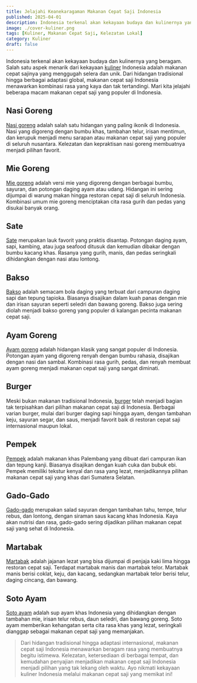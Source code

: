 ```yaml
---
title: Jelajahi Keanekaragaman Makanan Cepat Saji Indonesia
published: 2025-04-01
description: Indonesia terkenal akan kekayaan budaya dan kulinernya yang beragam. Salah satu aspek menarik dari kekayaan kuliner Indonesia adalah makanan cepat sajinya yang menggugah selera dan unik.
image: ./cover-kuliner.png
tags: [Kuliner, Makanan Cepat Saji, Kelezatan Lokal]
category: Kuliner
draft: false
---
```


Indonesia terkenal akan kekayaan budaya dan kulinernya yang beragam. Salah satu aspek menarik dari kekayaan [kuliner](https://id.m.wikipedia.org/wiki/Makanan) Indonesia adalah makanan cepat sajinya yang menggugah selera dan unik. Dari hidangan tradisional hingga berbagai adaptasi global, makanan cepat saji Indonesia menawarkan kombinasi rasa yang kaya dan tak tertandingi. Mari kita jelajahi beberapa macam makanan cepat saji yang populer di Indonesia.

## Nasi Goreng

[Nasi goreng](https://id.m.wikipedia.org/wiki/Nasi_goreng) adalah salah satu hidangan yang paling ikonik di Indonesia. Nasi yang digoreng dengan bumbu khas, tambahan telur, irisan mentimun, dan kerupuk menjadi menu sarapan atau makanan cepat saji yang populer di seluruh nusantara. Kelezatan dan kepraktisan nasi goreng membuatnya menjadi pilihan favorit.

## Mie Goreng

[Mie goreng](https://id.m.wikipedia.org/wiki/Mi_goreng) adalah versi mie yang digoreng dengan berbagai bumbu, sayuran, dan potongan daging ayam atau udang. Hidangan ini sering dijumpai di warung makan hingga restoran cepat saji di seluruh Indonesia. Kombinasi umum mie goreng menciptakan cita rasa gurih dan pedas yang disukai banyak orang.

## Sate

[Sate](https://id.m.wikipedia.org/wiki/Sate) merupakan lauk favorit yang praktis disantap. Potongan daging ayam, sapi, kambing, atau juga seafood ditusuk dan kemudian dibakar dengan bumbu kacang khas. Rasanya yang gurih, manis, dan pedas seringkali dihidangkan dengan nasi atau lontong.

## Bakso

[Bakso](https://id.m.wikipedia.org/wiki/Bakso) adalah semacam bola daging yang terbuat dari campuran daging sapi dan tepung tapioka. Biasanya disajikan dalam kuah panas dengan mie dan irisan sayuran seperti seledri dan bawang goreng. Bakso juga sering diolah menjadi bakso goreng yang populer di kalangan pecinta makanan cepat saji.

## Ayam Goreng

[Ayam goreng](https://id.m.wikipedia.org/wiki/Ayam_goreng_tepung) adalah hidangan klasik yang sangat populer di Indonesia. Potongan ayam yang digoreng renyah dengan bumbu rahasia, disajikan dengan nasi dan sambal. Kombinasi rasa gurih, pedas, dan renyah membuat ayam goreng menjadi makanan cepat saji yang sangat diminati.

## Burger

Meski bukan makanan tradisional Indonesia, [burger](https://id.m.wikipedia.org/wiki/Hamburger) telah menjadi bagian tak terpisahkan dari pilihan makanan cepat saji di Indonesia. Berbagai varian burger, mulai dari burger daging sapi hingga ayam, dengan tambahan keju, sayuran segar, dan saus, menjadi favorit baik di restoran cepat saji internasional maupun lokal.

## Pempek

[Pempek](https://id.m.wikipedia.org/wiki/Pempek) adalah makanan khas Palembang yang dibuat dari campuran ikan dan tepung kanji. Biasanya disajikan dengan kuah cuka dan bubuk ebi. Pempek memiliki tekstur kenyal dan rasa yang lezat, menjadikannya pilihan makanan cepat saji yang khas dari Sumatera Selatan.

## Gado-Gado

[Gado-gado](https://id.m.wikipedia.org/wiki/Gado-gado) merupakan salad sayuran dengan tambahan tahu, tempe, telur rebus, dan lontong, dengan siraman saus kacang khas Indonesia. Kaya akan nutrisi dan rasa, gado-gado sering dijadikan pilihan makanan cepat saji yang sehat di Indonesia.

## Martabak

[Martabak](https://id.m.wikipedia.org/wiki/Martabak) adalah jajanan lezat yang bisa dijumpai di penjaja kaki lima hingga restoran cepat saji. Terdapat martabak manis dan martabak telor. Martabak manis berisi coklat, keju, dan kacang, sedangkan martabak telor berisi telur, daging cincang, dan bawang.

## Soto Ayam

[Soto ayam](https://id.m.wikipedia.org/wiki/Soto_ayam) adalah sup ayam khas Indonesia yang dihidangkan dengan tambahan mie, irisan telur rebus, daun seledri, dan bawang goreng. Soto ayam memberikan kehangatan serta cita rasa khas yang lezat, seringkali dianggap sebagai makanan cepat saji yang memanjakan.

> Dari hidangan tradisional hingga adaptasi internasional, makanan cepat saji Indonesia menawarkan beragam rasa yang membuatnya begitu istimewa. Kelezatan, ketersediaan di berbagai tempat, dan kemudahan penyajian menjadikan makanan cepat saji Indonesia menjadi pilihan yang tak lekang oleh waktu. Ayo nikmati kekayaan kuliner Indonesia melalui makanan cepat saji yang memikat ini!
